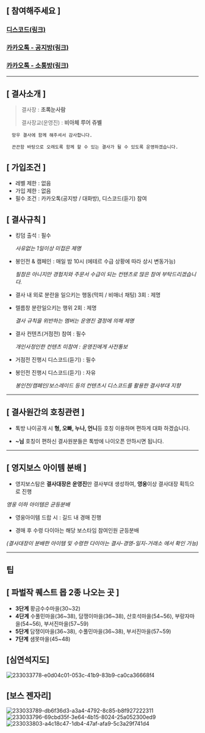 ## [ **참여해주세요** ]

### [디스코드(링크)](https://discord.gg/sDPUG8aNbD)

### [카카오톡 - 공지방(링크)](https://open.kakao.com/o/gYol2snf)

### [카카오톡 - 소통방(링크)](https://open.kakao.com/o/gMT6KOmf)

---

## [ **결사소개** ]

> 결사장 : **초록눈사람**
>
> 결사장교(운영진) : **비아체** **루어** **쥬벨**


```
  망우 결사에 함께 해주셔서 감사합니다.

  끈끈함 바탕으로 오래도록 함께 할 수 있는 결사가 될 수 있도록 운영하겠습니다.
```

## [ **가입조건** ]

- 레벨 제한 : 없음
- 가입 제한 : 없음
- 필수 조건 : 카카오톡(공지방 / 대화방), 디스코드(듣기) 참여 

## [ **결사규칙** ]

- 킹덤 출석 : 필수

  _사유없는 1일이상 미접은 제명_

- 봉인전 & 캠페인 : 매일 밤 10시 (에테르 수급 상황에 따라 상시 변동가능)

  _필참은 아니지만 경험치와 주문서 수급이 되는 컨텐츠로 많은 참여 부탁드리겠습니다._<br />

- 결사 내 외로 분란을 일으키는 행동(막피 / 비매너 채팅) 3회 : 제명

- 렐름창 분란일으키는 행위 2회 : 제명

  _결사 규칙을 위반하는 멤버는 운영진 결정에 의해 제명_

- 결사 컨텐츠(거점전) 참여 : 필수

  _개인사정인한 컨텐츠 미참여 : 운영진에게 사전통보_<br />

- 거점전 진행시 디스코드(듣기) : 필수
- 봉인전 진행시 디스코드(듣기) : 자유

  _봉인전/캠페인/보스레이드 등의 컨텐츠시 디스코드를 활용한 결사부대 지향_<br />

---

## [ **결사원간의 호칭관련** ]

- 톡방 나이공개 시 **형, 오빠, 누나, 언니**등 호칭 이용하며 편하게 대화 하겠습니다.

- **~님** 호칭이 편하신 결사원분들은 톡방에 나이오픈 안하시면 됩니다.

 ---

## [ **영지보스 아이템 분배** ]  

- 영지보스탐은 **결사대장은 운영진**만 결사부대 생성하여, **영웅**이상 결사대장 획득으로 진행

 _영웅 이하 아이템은 균등분배_<br />

- 영웅아이템 드랍 시 : 길드 내 경매 진행

- 경매 후 수령 다이아는 해당 보스타임 참여인원 균등분배 

 _(결사대장이 분배한 아이템 및 수령한 다이아는 결사-경영-일지-거래소 에서 확인 가능)_<br />

---

## 팁

## [ **파벌작 퀘스트 몹 2종 나오는 곳** ]  

- **3단계** 황금수수마을(30~32)
- **4단계** 수풀민마을(36~38), 담쟁이마을(36~38), 산호석마을(54~56), 부랑자마을(54~56), 부서진마을(57~59)
- **5단계** 담쟁이마을(36~38), 수풀민마을(36~38), 부서진마을(57~59)
- **7단계** 샘못마을(45~48)

## [심연석지도]
![233033778-e0d04c01-053c-41b9-83b9-ca0ca36668f4](https://github.com/soo710/mangu/assets/91187660/067c6159-15ee-4b7d-8c1a-ad8947bdb4be)

## [보스 젠자리]
![233033789-db6f36d3-a3a4-4792-8c85-b8f927222311](https://github.com/soo710/mangu/assets/91187660/ddefada6-0112-4640-a296-f53708004c80)
![233033796-69cbd35f-3e64-4b15-8024-25a052300ed9](https://github.com/soo710/mangu/assets/91187660/96e06d5d-e7c1-4a92-85f4-952ed9f65079)
![233033803-a4c18c47-1db4-47af-afa9-5c3a29f741d4](https://github.com/soo710/mangu/assets/91187660/c802e60c-bec1-403e-a140-40fc54a7dff3)
